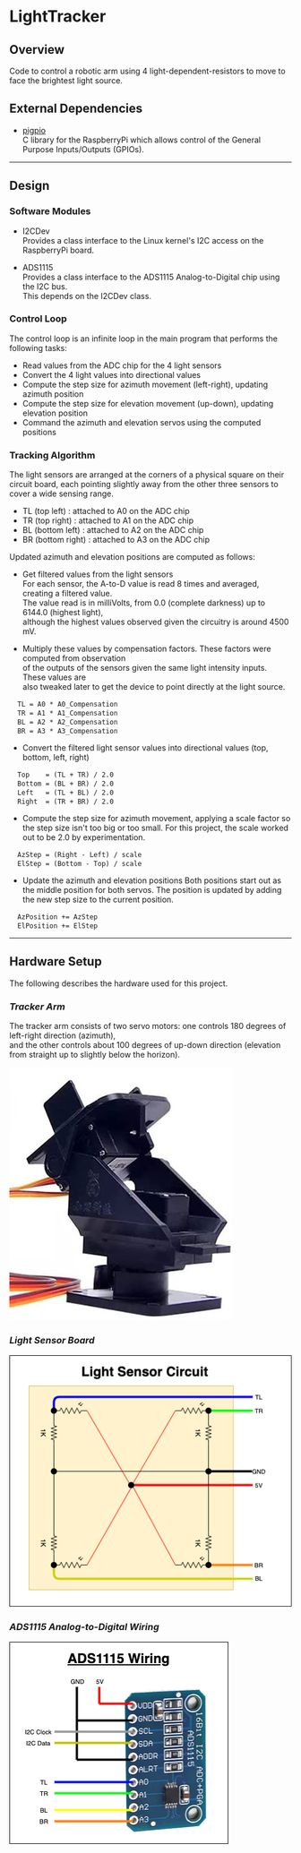 # LightTracker

## Overview
Code to control a robotic arm using 4 light-dependent-resistors to move to face the brightest light source.

## External Dependencies

* [pigpio](https://github.com/joan2937/pigpio)  
  C library for the RaspberryPi which allows control of the General Purpose Inputs/Outputs (GPIOs).

---

## Design

### Software Modules

* I2CDev  
  Provides a class interface to the Linux kernel's I2C access on the RaspberryPi board.

* ADS1115  
  Provides a class interface to the ADS1115 Analog-to-Digital chip using the I2C bus.  
  This depends on the I2CDev class.

### Control Loop

The control loop is an infinite loop in the main program that performs the following tasks:

* Read values from the ADC chip for the 4 light sensors
* Convert the 4 light values into directional values
* Compute the step size for azimuth movement (left-right), updating azimuth position
* Compute the step size for elevation movement (up-down), updating elevation position
* Command the azimuth and elevation servos using the computed positions

### Tracking Algorithm

The light sensors are arranged at the corners of a physical square on their circuit board,
each pointing slightly away from the other three sensors to cover a wide sensing range.  
* TL (top left)     : attached to A0 on the ADC chip
* TR (top right)    : attached to A1 on the ADC chip
* BL (bottom left)  : attached to A2 on the ADC chip
* BR (bottom right) : attached to A3 on the ADC chip

Updated azimuth and elevation positions are computed as follows:

* Get filtered values from the light sensors  
  For each sensor, the A-to-D value is read 8 times and averaged, creating a filtered value.  
  The value read is in milliVolts, from 0.0 (complete darkness) up to 6144.0 (highest light),  
  although the highest values observed given the circuitry is around 4500 mV.

* Multiply these values by compensation factors. These factors were computed from observation  
  of the outputs of the sensors given the same light intensity inputs. These values are  
  also tweaked later to get the device to point directly at the light source.
```
  TL = A0 * A0_Compensation
  TR = A1 * A1_Compensation
  BL = A2 * A2_Compensation
  BR = A3 * A3_Compensation
```

* Convert the filtered light sensor values into directional values (top, bottom, left, right)
```
  Top    = (TL + TR) / 2.0
  Bottom = (BL + BR) / 2.0
  Left   = (TL + BL) / 2.0
  Right  = (TR + BR) / 2.0
```

* Compute the step size for azimuth movement, applying a scale factor so the step size isn't too big or too small.
  For this project, the scale worked out to be 2.0 by experimentation.
```
  AzStep = (Right - Left) / scale  
  ElStep = (Bottom - Top) / scale  
```

* Update the azimuth and elevation positions
  Both positions start out as the middle position for both servos. The position is updated by adding the
  new step size to the current position.
```
  AzPosition += AzStep  
  ElPosition += ElStep  
```

---

## Hardware Setup

The following describes the hardware used for this project.

### ***Tracker Arm***

The tracker arm consists of two servo motors: one controls 180 degrees of left-right direction (azimuth),  
and the other controls about 100 degrees of up-down direction (elevation from straight up to slightly
below the horizon).

![Tracker Arm](tracker_arm.jpg)

### ***Light Sensor Board***

![Light Sensor Board](light-sensor-circuit.png)

### ***ADS1115 Analog-to-Digital Wiring***

![ADC Wiring](ads1115-wiring.png)
